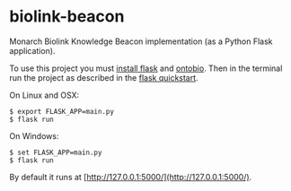 # biolink-beacon
Monarch Biolink Knowledge Beacon implementation (as a Python Flask application).

To use this project you must [install flask](http://flask.pocoo.org/docs/0.12/installation/#installation) and [ontobio](http://ontobio.readthedocs.io/en/latest/installation.html). Then in the terminal run the project as described in the [flask quickstart](http://flask.pocoo.org/docs/0.12/quickstart/).

On Linux and OSX:

```shell
$ export FLASK_APP=main.py
$ flask run
```

On Windows:

```shell
$ set FLASK_APP=main.py
$ flask run
```

By default it runs at [http://127.0.0.1:5000/](http://127.0.0.1:5000/).
